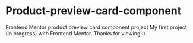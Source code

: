 # Product-preview-card-component
Frontend Mentor product preview card component project
My first project (in progress) with Frontend Mentor. Thanks for viewing!:)

